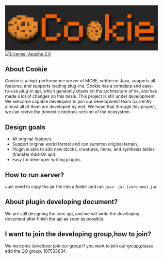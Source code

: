 ![Cookie](.github/images/cookie-logo.png)
[![License: Apache 2.0](https://img.shields.io/badge/License-Apache_2.0-blue.svg)](LICENSE)

About Cookie
----

Cookie is a high-performance server of MCBE, written in Java, supports all features, and supports loading plug-ins. Cookie has a complete and easy-to-use plug-in api, which generally draws on the architecture of nk, and has made a lot of changes on this basis. This project is still under development. We welcome capable developers to join our development team (currently almost all of them are developed by me). We hope that through this project, we can revive the domestic bedrock version of the ecosystem.

Design goals
---
* All original features.
* Support original world format and can summon original terrain.
* Plugin is able to add new blocks, creatures, items, and synthesis tables (transfer Add-On api).
* Easy for developer writing plugins.

How to run server?
---
Just need to copy the jar file into a folder and run `java -jar {corename}.jar`

About plugin developing document?
---
We are still designing the core api, and we will write the developing document after finish the api as soon as possible.

I want to join the developing group,how to join?
---
We welcome developer join our group.If you want to join our group,please add the QQ group: 107533634.
